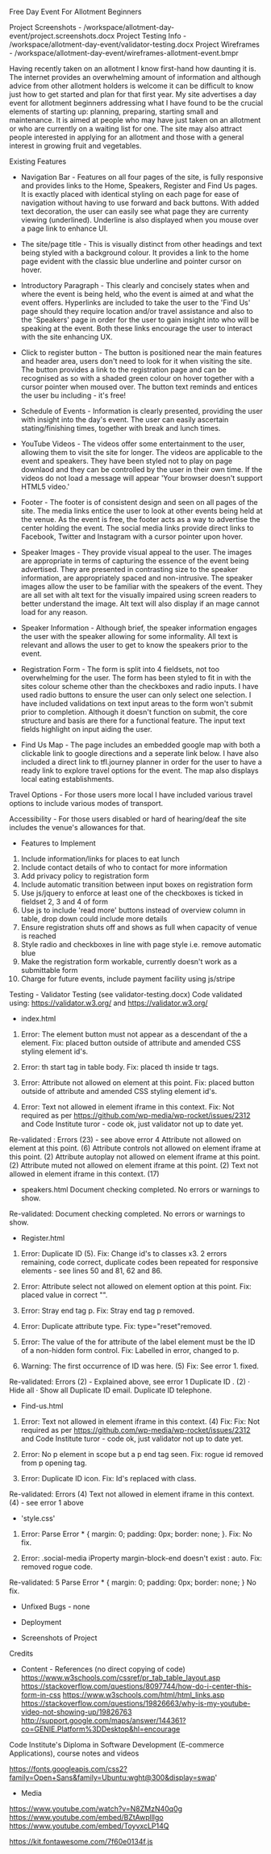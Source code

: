 Free Day Event For Allotment Beginners

Project Screenshots - /workspace/allotment-day-event/project.screenshots.docx
Project Testing Info - /workspace/allotment-day-event/validator-testing.docx
Project Wireframes - /workspace/allotment-day-event/wireframes-allotment-event.bmpr


Having recently taken on an allotment I know first-hand how daunting it is. The internet provides an overwhelming 
amount of information and although advice from other allotment holders is welcome it can be difficult to know
just how to get started and plan for that first year. My site advertises a day event for allotment beginners
addressing what I have found to be the crucial elements of starting up: planning, preparing, starting small and
maintenance. It is aimed at people who may have just taken on an allotment or who are currently on a waiting list 
for one. The site may also attract people interested in applying for an allotment and those with a general 
interest in growing fruit and vegetables.

Existing Features

- Navigation Bar - Features on all four pages of the site, is fully responsive and provides links to the Home,
Speakers, Register and Find Us pages. It is exactly placed with identical styling on each page for ease of
navigation without having to use forward and back buttons. With added text decoration, the user can easily see 
what page they are currenty viewing (underlined). Underline is also displayed when you mouse over a page link to 
enhance UI.

- The site/page title - This is visually distinct from other headings and text being styled with a background colour. It
provides a link to the home page evident with the classic blue underline and pointer cursor on hover.

- Introductory Paragraph - This clearly and concisely states when and where the event is being held, who the 
event is aimed at and what the event offers. Hyperlinks are included to take the user to the 'Find Us' page should
they require location and/or travel assistance and also to the 'Speakers' page in order for the user to gain insight
into who will be speaking at the event. Both these links encourage the user to interact with the site enhancing UX.

- Click to register button - The button is positioned near the main features and header area, users don't need to
look for it when visiting the site. The button provides a link to the registration page and can be recognised as
so with a shaded green colour on hover together with a cursor pointer when moused over. The button text reminds
and entices the user bu including - it's free! 

- Schedule of Events - Information is clearly presented, providing the user with insight into the day's event.
The user can easily ascertain stating/finishing times, together with break and lunch times. 

- YouTube Videos - The videos offer some entertainment to the user, allowing them to visit the site for longer.
The videos are applicable to the event and speakers. They have been styled not to play on page downlaod and
they can be controlled by the user in their own time. If the videos do not load a message will appear 'Your browser 
doesn't support HTML5 video.'

- Footer - The footer is of consistent design and seen on all pages of the site. The media links entice the user
to look at other events being held at the venue. As the event is free, the footer acts as a way to advertise the
center holding the event. The social media links provide direct links to Facebook, Twitter and Instagram with
a cursor pointer upon hover.

- Speaker Images - They provide visual appeal to the user. The images are appropriate in terms of capturing the 
essence of the event being advertised. They are presented in contrasting size to the speaker information, are
appropriately spaced and non-intrusive. The speaker images allow the user to be familiar with the speakers of the 
event. They are all set with alt text for the visually impaired using screen readers to better understand the
image. Alt text will also display if an mage cannot load for any reason.

- Speaker Information - Although brief, the speaker information engages the user with the speaker allowing for 
some informality. All text is relevant and allows the user to get to know the speakers prior to the event.

- Registration Form - The form is split into 4 fieldsets, not too overwhelming for the user. The form has been
styled to fit in with the sites colour scheme other than the checkboxes and radio inputs. I have used radio 
buttons to ensure the user can only select one selection. I have included validations on text input areas to 
the form won't submit prior to completion. Although it doesn't function on submit, the core structure and basis
are there for a functional feature. The input text fields highlight on input aiding the user.

- Find Us Map - The page includes an embedded google map with both a clickable link to google directions and
a seperate link below. I have also included a direct link to tfl.journey planner in order for the user to have
a ready link to explore travel options for the event. The map also displays local eating establishments.

Travel Options - For those users more local I have included various travel options to include various modes
of transport.

Accessibility - For those users disabled or hard of hearing/deaf the site includes the venue's allowances for
that. 

- Features to Implement
1. Include information/links for places to eat lunch
2. Include contact details of who to contact for more information
3. Add privacy policy to registration form
4. Include automatic transition between input boxes on registration form
5. Use js/jquery to enforce at least one of the checkboxes is ticked in fieldset 2, 3 and 4 of form
6. Use js to include 'read more' buttons instead of overview column in table, drop down could include more details
7. Ensure registration shuts off and shows as full when capacity of venue is reached
8. Style radio and checkboxes in line with page style i.e. remove automatic blue
9. Make the registration form workable, currently doesn't work as a submittable form
10. Charge for future events, include payment facility using js/stripe

Testing - Validator Testing (see validator-testing.docx)
Code validated using: https://validator.w3.org/ and https://validator.w3.org/

- index.html
1. Error: The element button must not appear as a descendant of the a element. Fix: placed button outside of 
attribute and amended CSS styling element id's.

2. Error: th start tag in table body. Fix: placed th inside tr tags.

3. Error: Attribute not allowed on element at this point. Fix: placed button outside of attribute and amended 
CSS styling element id's.

4. Error: Text not allowed in element iframe in this context. Fix: Not required as per 
https://github.com/wp-media/wp-rocket/issues/2312 and Code Institute turor - code ok, just validator not up to
date yet.

Re-validated : 
Errors (23)  - see above error 4
Attribute not allowed on element at this point. (6) 
Attribute controls not allowed on element iframe at this point. (2)
Attribute autoplay not allowed on element iframe at this point. (2)
Attribute muted not allowed on element iframe at this point. (2)
Text not allowed in element iframe in this context. (17)

- speakers.html
Document checking completed. No errors or warnings to show.

Re-validated: Document checking completed. No errors or warnings to show.

- Register.html
1. Error: Duplicate ID (5). Fix: Change id's to classes x3. 2 errors remaining, code correct, duplicate codes
been repeated for responsive elements - see lines 50 and 81, 62 and 86.

2. Error: Attribute select not allowed on element option at this point. Fix: placed value in correct "".

3. Error: Stray end tag p. Fix: Stray end tag p removed.

4. Error: Duplicate attribute type. Fix: type="reset"removed.

5. Error: The value of the for attribute of the label element must be the ID of a non-hidden form control.
Fix: Labelled in error, changed to p.

1. Warning: The first occurrence of ID was here. (5) Fix: See error 1. fixed.

Re-validated: 
Errors (2) - Explained above, see error 1
Duplicate ID . (2) · Hide all · Show all
Duplicate ID email.
Duplicate ID telephone.

- Find-us.html
1. Error: Text not allowed in element iframe in this context. (4) Fix: Fix: Not required as per 
https://github.com/wp-media/wp-rocket/issues/2312 and Code Institute turor - code ok, just validator not up to
date yet.

2. Error: No p element in scope but a p end tag seen. Fix: rogue id removed from p opening tag.

3. Error: Duplicate ID icon. Fix: Id's replaced with class.

Re-validated:
Errors (4) 
Text not allowed in element iframe in this context. (4) - see error 1 above

- 'style.css'

1. Error: Parse Error * { margin: 0; padding: 0px; border: none; }. Fix: No fix.

2. Error: .social-media iProperty margin-block-end doesn't exist : auto. Fix: removed rogue code. 

Re-validated:
5		Parse Error * { margin: 0; padding: 0px; border: none; } No fix.
 
- Unfixed Bugs - none

- Deployment

- Screenshots of Project

Credits
- Content - References (no direct copying of code)
https://www.w3schools.com/cssref/pr_tab_table_layout.asp
https://stackoverflow.com/questions/8097744/how-do-i-center-this-form-in-css
https://www.w3schools.com/html/html_links.asp
https://stackoverflow.com/questions/19826663/why-is-my-youtube-video-not-showing-up/19826763
http://support.google.com/maps/answer/144361?co=GENIE.Platform%3DDesktop&hl=encourage

Code Institute's Diploma in Software Development (E-commerce Applications), course notes and videos

https://fonts.googleapis.com/css2?family=Open+Sans&family=Ubuntu:wght@300&display=swap'

- Media

https://www.youtube.com/watch?v=N8ZMzN40q0g
https://www.youtube.com/embed/BZtAwplllgo
https://www.youtube.com/embed/ToyvxcLP14Q

https://kit.fontawesome.com/7f60e0134f.js







